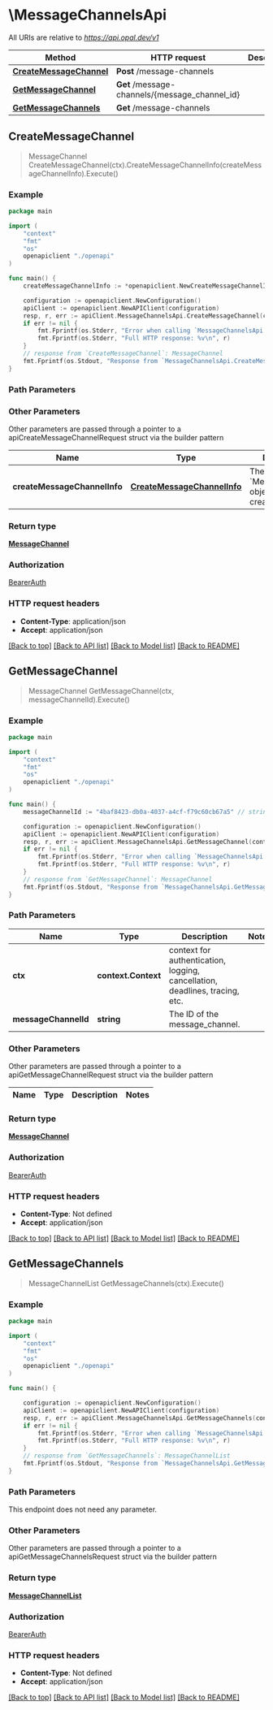 # \MessageChannelsApi

All URIs are relative to *https://api.opal.dev/v1*

Method | HTTP request | Description
------------- | ------------- | -------------
[**CreateMessageChannel**](MessageChannelsApi.md#CreateMessageChannel) | **Post** /message-channels | 
[**GetMessageChannel**](MessageChannelsApi.md#GetMessageChannel) | **Get** /message-channels/{message_channel_id} | 
[**GetMessageChannels**](MessageChannelsApi.md#GetMessageChannels) | **Get** /message-channels | 



## CreateMessageChannel

> MessageChannel CreateMessageChannel(ctx).CreateMessageChannelInfo(createMessageChannelInfo).Execute()





### Example

```go
package main

import (
    "context"
    "fmt"
    "os"
    openapiclient "./openapi"
)

func main() {
    createMessageChannelInfo := *openapiclient.NewCreateMessageChannelInfo(openapiclient.MessageChannelProviderEnum("SLACK"), "C03FJR97276") // CreateMessageChannelInfo | The `MessageChannel` object to be created.

    configuration := openapiclient.NewConfiguration()
    apiClient := openapiclient.NewAPIClient(configuration)
    resp, r, err := apiClient.MessageChannelsApi.CreateMessageChannel(context.Background()).CreateMessageChannelInfo(createMessageChannelInfo).Execute()
    if err != nil {
        fmt.Fprintf(os.Stderr, "Error when calling `MessageChannelsApi.CreateMessageChannel``: %v\n", err)
        fmt.Fprintf(os.Stderr, "Full HTTP response: %v\n", r)
    }
    // response from `CreateMessageChannel`: MessageChannel
    fmt.Fprintf(os.Stdout, "Response from `MessageChannelsApi.CreateMessageChannel`: %v\n", resp)
}
```

### Path Parameters



### Other Parameters

Other parameters are passed through a pointer to a apiCreateMessageChannelRequest struct via the builder pattern


Name | Type | Description  | Notes
------------- | ------------- | ------------- | -------------
 **createMessageChannelInfo** | [**CreateMessageChannelInfo**](CreateMessageChannelInfo.md) | The &#x60;MessageChannel&#x60; object to be created. | 

### Return type

[**MessageChannel**](MessageChannel.md)

### Authorization

[BearerAuth](../README.md#BearerAuth)

### HTTP request headers

- **Content-Type**: application/json
- **Accept**: application/json

[[Back to top]](#) [[Back to API list]](../README.md#documentation-for-api-endpoints)
[[Back to Model list]](../README.md#documentation-for-models)
[[Back to README]](../README.md)


## GetMessageChannel

> MessageChannel GetMessageChannel(ctx, messageChannelId).Execute()





### Example

```go
package main

import (
    "context"
    "fmt"
    "os"
    openapiclient "./openapi"
)

func main() {
    messageChannelId := "4baf8423-db0a-4037-a4cf-f79c60cb67a5" // string | The ID of the message_channel.

    configuration := openapiclient.NewConfiguration()
    apiClient := openapiclient.NewAPIClient(configuration)
    resp, r, err := apiClient.MessageChannelsApi.GetMessageChannel(context.Background(), messageChannelId).Execute()
    if err != nil {
        fmt.Fprintf(os.Stderr, "Error when calling `MessageChannelsApi.GetMessageChannel``: %v\n", err)
        fmt.Fprintf(os.Stderr, "Full HTTP response: %v\n", r)
    }
    // response from `GetMessageChannel`: MessageChannel
    fmt.Fprintf(os.Stdout, "Response from `MessageChannelsApi.GetMessageChannel`: %v\n", resp)
}
```

### Path Parameters


Name | Type | Description  | Notes
------------- | ------------- | ------------- | -------------
**ctx** | **context.Context** | context for authentication, logging, cancellation, deadlines, tracing, etc.
**messageChannelId** | **string** | The ID of the message_channel. | 

### Other Parameters

Other parameters are passed through a pointer to a apiGetMessageChannelRequest struct via the builder pattern


Name | Type | Description  | Notes
------------- | ------------- | ------------- | -------------


### Return type

[**MessageChannel**](MessageChannel.md)

### Authorization

[BearerAuth](../README.md#BearerAuth)

### HTTP request headers

- **Content-Type**: Not defined
- **Accept**: application/json

[[Back to top]](#) [[Back to API list]](../README.md#documentation-for-api-endpoints)
[[Back to Model list]](../README.md#documentation-for-models)
[[Back to README]](../README.md)


## GetMessageChannels

> MessageChannelList GetMessageChannels(ctx).Execute()





### Example

```go
package main

import (
    "context"
    "fmt"
    "os"
    openapiclient "./openapi"
)

func main() {

    configuration := openapiclient.NewConfiguration()
    apiClient := openapiclient.NewAPIClient(configuration)
    resp, r, err := apiClient.MessageChannelsApi.GetMessageChannels(context.Background()).Execute()
    if err != nil {
        fmt.Fprintf(os.Stderr, "Error when calling `MessageChannelsApi.GetMessageChannels``: %v\n", err)
        fmt.Fprintf(os.Stderr, "Full HTTP response: %v\n", r)
    }
    // response from `GetMessageChannels`: MessageChannelList
    fmt.Fprintf(os.Stdout, "Response from `MessageChannelsApi.GetMessageChannels`: %v\n", resp)
}
```

### Path Parameters

This endpoint does not need any parameter.

### Other Parameters

Other parameters are passed through a pointer to a apiGetMessageChannelsRequest struct via the builder pattern


### Return type

[**MessageChannelList**](MessageChannelList.md)

### Authorization

[BearerAuth](../README.md#BearerAuth)

### HTTP request headers

- **Content-Type**: Not defined
- **Accept**: application/json

[[Back to top]](#) [[Back to API list]](../README.md#documentation-for-api-endpoints)
[[Back to Model list]](../README.md#documentation-for-models)
[[Back to README]](../README.md)

